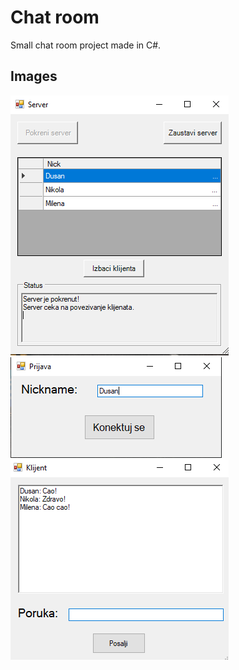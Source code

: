# Chat room
Small chat room project made in C#.

## Images
<img src="https://raw.githubusercontent.com/dusanradivojevic/See-Sharp-chat-room/master/server.png" alt="Server side">
<img src="https://raw.githubusercontent.com/dusanradivojevic/See-Sharp-chat-room/master/prijava.png" alt="Client registration">
<img src="https://raw.githubusercontent.com/dusanradivojevic/See-Sharp-chat-room/master/chat.png" alt="Chat">
